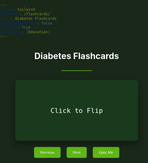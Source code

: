 ```yaml
---
layout: tailwind
permalink: /flashcards/
title: Diabetes Flashcards
show_reading_time: false
comments: true
categories: [Education]
---
```


  <link href="https://fonts.googleapis.com/css2?family=Oxygen+Mono&display=swap" rel="stylesheet">
<style>
    html, body, select {
      color: white !important;
      background-color: #1A281A !important;
      margin: 0 !important;
      padding: 0 !important;
    }
    p {
      font-family: 'Oxygen Mono';
      font-size: 15px;
      color: white;
    }
    /*h1, h2, h3, h4 {
      font-family: 'Oxygen Mono';
      color:#5fb617;
    }*/
    .feature-card {
      background: #1a3a1e;
      transition: all 0.3s ease;
      padding: 20px;
      border-radius: 10px;
      margin: 10px;
      text-align: center;
    }
    .feature-card:hover {
      transform: translateY(-5px);
      box-shadow: 0 10px 20px rgba(0,0,0,0.2);
    }
    .divider {
      width: 100px;
      height: 2px;
      background: #5fb617;
      margin: 30px auto;
    }
    .controls {
      display: flex;
      justify-content: center;
      gap: 20px;
      margin: 20px;
    }
    button {
      background-color: #5fb617;
      border: none;
      color: white;
      padding: 10px 20px;
      font-family: 'Oxygen Mono';
      border-radius: 5px;
      cursor: pointer;
      transition: background 0.3s ease;
    }
    button:hover {
      background-color: #4da514;
    }
    .flashcard {
      cursor: pointer;
      user-select: none;
      background: transparent;
      padding: 0;
      border-radius: 10px;
      font-size: 18px;
      margin: 20px auto;
      width: 80%;
      text-align: center;
      transition: box-shadow 0.3s ease;
      perspective: 1000px;
      height: 200px;
      position: relative;
      box-shadow: 0 10px 20px rgba(0,0,0,0.2);
      min-height: 180px;
      max-width: 500px;
      display: flex;
      align-items: center;
      justify-content: center;
    }
    /*.flashcard:hover {
      /*transform: translateY(-5px);
      box-shadow: 0 10px 20px rgba(0,0,0,0.2);
    }*/
    .flashcard-inner {
      position: relative;
      width: 100%;
      height: 100%;
      transition: transform 0.6s cubic-bezier(.4,2,.6,1);
      transform-style: preserve-3d;
    }
    .flashcard.flipped .flashcard-inner {
      transform: rotateY(180deg);
    }
    .flashcard-front, .flashcard-back {
      position: absolute;
      width: 100%;
      height: 100%;
      backface-visibility: hidden;
      background: #1a3a1e;
      color: #fff;
      border-radius: 10px;
      display: flex;
      align-items: center;
      justify-content: center;
      /*font-size: 22px;*/
      font-family: 'Oxygen Mono', monospace;
      box-sizing: border-box;
      padding: 40px 20px;
      box-shadow: 0 10px 20px rgba(0,0,0,0.2);
    }
    .flashcard-front {
      font-size: 22px;
    }
    .flashcard-back {
      transform: rotateY(180deg);
      background: #2a4a2e;
      color: #b6ffb6;
      font-size: 18px;
    }
</style>

  <h1 style="text-align:center">Diabetes Flashcards</h1>
  <div class="divider"></div>
  <div id="flashcardContainer">
    <div class="flashcard" id="flashcard">
      <div class="flashcard-inner">
        <div class="flashcard-front" id="flashcardFront">Click to Flip</div>
        <div class="flashcard-back" id="flashcardBack"></div>
      </div>
    </div>
    <div id="cardCounter" style="text-align:center; font-family:'Oxygen Mono'; margin-top:10px; color:#5fb617;"></div>
    <div class="controls">
      <button id="prevBtn">Previous</button>
      <button id="nextBtn">Next</button>
      <button id="quizBtn">Quiz Me</button>
    </div>
  </div>
  <div id="quizSection"></div>

<script type="module">
document.addEventListener("DOMContentLoaded", async () => {
  // Import config
  const { pythonURI, fetchOptions } = await import('{{ site.baseurl }}/assets/js/api/config.js');

  let currentCard = 0;
  let showingTerm = true;
  let flashcards = [];

  const flashcardEl = document.getElementById("flashcard");
  const flashcardFront = document.getElementById("flashcardFront");
  const flashcardBack = document.getElementById("flashcardBack");
  const quizSection = document.getElementById("quizSection");
  const flashcardContainer = document.getElementById("flashcardContainer");
  const cardCounter = document.getElementById("cardCounter");

  async function fetchFlashcards() {
    try {
      const response = await fetch(`${pythonURI}/api/flashcards`);
      flashcards = await response.json();
      displayCard();
    } catch (error) {
      flashcardEl.innerText = "Failed to load flashcards. Please try again later.";
      console.error("Error fetching flashcards:", error);
    }
  }

  flashcardEl.addEventListener("click", () => {
    flashcardEl.classList.toggle("flipped");
    showingTerm = !showingTerm;
  });

  function displayCard() {
    if (flashcards.length === 0) return;
    const card = flashcards[currentCard];
    flashcardFront.innerText = card.term;
    flashcardBack.innerText = card.definition;
    flashcardEl.classList.remove("flipped");
    showingTerm = true;
    cardCounter.innerText = `Card ${currentCard + 1} of ${flashcards.length}`;
  }

  function nextCard() {
    if (flashcards.length === 0) return;
    currentCard = (currentCard + 1) % flashcards.length;
    showingTerm = true;
    displayCard();
  }

  function prevCard() {
    if (flashcards.length === 0) return;
    currentCard = (currentCard - 1 + flashcards.length) % flashcards.length;
    showingTerm = true;
    displayCard();
  }

  function getRandomSample(arr, n) {
    const copy = arr.slice();
    for (let i = copy.length - 1; i > 0; i--) {
      const j = Math.floor(Math.random() * (i + 1));
      [copy[i], copy[j]] = [copy[j], copy[i]];
    }
    return copy.slice(0, n);
  }

  let quizCards = [];

  function renderQuiz() {
    flashcardContainer.style.display = "none";
    quizCards = getRandomSample(flashcards, Math.min(10, flashcards.length));
    let quizHtml = `
      <form id="quizForm" class="feature-card">
        <h2>Quiz: Type the correct term for each definition</h2>
        <div style="display:flex; flex-direction:column; gap:15px;">
    `;
    quizCards.forEach((card, idx) => {
      quizHtml += `
        <div>
          <label><b>${idx + 1}.</b> ${card.definition}</label><br>
          <input type="text" name="answer${idx}" style="width:100%;padding:5px;margin-top:5px;" autocomplete="off"/>
        </div>
      `;
    });
    quizHtml += `
        </div>
        <div style="margin-top:20px; display:flex; gap:10px; justify-content:center;">
          <button type="button" id="cancelQuizBtn">Cancel</button>
          <button type="submit" id="submitQuizBtn">Submit Quiz</button>
        </div>
        <div id="quizWarning" style="color:orange; margin-top:10px;"></div>
      </form>
    `;
    quizSection.innerHTML = quizHtml;

    document.getElementById("cancelQuizBtn").onclick = () => {
      quizSection.innerHTML = "";
      flashcardContainer.style.display = "";
    };
    document.getElementById("quizForm").onsubmit = handleQuizSubmit;
  }

  async function handleQuizSubmit(e) {
    e.preventDefault();
    const form = e.target;
    let emptyCount = 0;
    const answersPayload = quizCards.map((card, idx) => {
      const val = form[`answer${idx}`].value.trim();
      if (!val) emptyCount++;
      return {
        user_answer: val,
        correct_term: card.term
      };
    });

    if (emptyCount > 0) {
      document.getElementById("quizWarning").innerText =
        "Are you sure you want to submit? You haven't answered all the questions.";
      if (!form.dataset.warned) {
        form.dataset.warned = "true";
        return;
      }
    }

    try {
      const res = await fetch(`${pythonURI}/api/flashcards/grade`, {
        method: "POST",
        headers: { "Content-Type": "application/json" },
        body: JSON.stringify({ answers: answersPayload })
      });
      const data = await res.json();
      let score = 0;
      let resultsHtml = `<div class="feature-card"><h2>Quiz Results</h2><ul style="text-align:left;">`;
      data.results.forEach((result, idx) => {
        if (result.is_correct) score++;
        resultsHtml += `<li>
          <b>Q${idx + 1}:</b> ${quizCards[idx].definition}<br>
          <span style="color:${result.is_correct ? 'limegreen' : 'red'}">
            Your answer: ${result.user_answer || "(no answer)"}
            ${result.is_correct ? "✓" : `✗ (Correct: ${result.correct_term})`}
          </span>
        </li>`;
      });
      resultsHtml += `</ul>
        <h3 style="text-align:center;">Score: ${score} / ${quizCards.length}</h3>
        <div style="text-align:center;">
          <button id="retakeQuizBtn">Retake Quiz</button>
        </div>
      </div>`;
      quizSection.innerHTML = resultsHtml;
      document.getElementById("retakeQuizBtn").onclick = () => {
        renderQuiz();
      };
      flashcardContainer.style.display = "";
    } catch (err) {
      quizSection.innerHTML = `<div style="color:red;">Error grading quiz. Please try again.</div>`;
      flashcardContainer.style.display = "";
    }
  }

  function startQuiz() {
    if (flashcards.length === 0) return;
    renderQuiz();
  }

  document.getElementById("nextBtn").addEventListener("click", nextCard);
  document.getElementById("prevBtn").addEventListener("click", prevCard);
  document.getElementById("quizBtn").addEventListener("click", startQuiz);

  fetchFlashcards();
});
</script>

